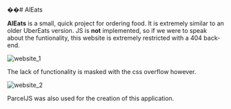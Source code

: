 ��# AlEats

**AlEats** is a small, quick project for ordering food. It is extremely similar to an older UberEats version. JS is **not** implemented, so if we were to speak about the funtionality, this website is extremely restricted with a 404 back-end. 

![website_1](https://i.imgur.com/HNFyibk.png)

The lack of functionality is masked with the css overflow however.

![website_2](https://i.imgur.com/GF2O093.png)

ParcelJS was also used for the creation of this application.
